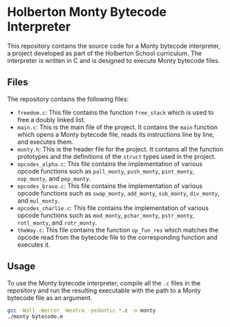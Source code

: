 # Holberton Monty Bytecode Interpreter

This repository contains the source code for a Monty bytecode interpreter, a project developed as part of the Holberton School curriculum. The interpreter is written in C and is designed to execute Monty bytecode files.

## Files

The repository contains the following files:

- `freedom.c`: This file contains the function `free_stack` which is used to free a doubly linked list.
- `main.c`: This is the main file of the project. It contains the `main` function which opens a Monty bytecode file, reads its instructions line by line, and executes them.
- `monty.h`: This is the header file for the project. It contains all the function prototypes and the definitions of the `struct` types used in the project.
- `opcodes_alpha.c`: This file contains the implementation of various opcode functions such as `pall_monty`, `push_monty`, `pint_monty`, `nop_monty`, and `pop_monty`.
- `opcodes_bravo.c`: This file contains the implementation of various opcode functions such as `swap_monty`, `add_monty`, `sub_monty`, `div_monty`, and `mul_monty`.
- `opcodes_charlie.c`: This file contains the implementation of various opcode functions such as `mod_monty`, `pchar_monty`, `pstr_monty`, `rotl_monty`, and `rotr_monty`.
- `theWay.c`: This file contains the function `op_fun_res` which matches the opcode read from the bytecode file to the corresponding function and executes it.

## Usage

To use the Monty bytecode interpreter, compile all the `.c` files in the repository and run the resulting executable with the path to a Monty bytecode file as an argument.

```bash
gcc -Wall -Werror -Wextra -pedantic *.c -o monty
./monty bytecode.m
